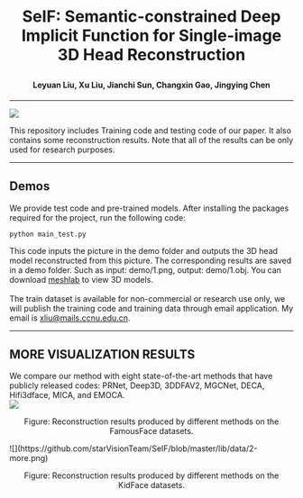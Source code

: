 # <p align="center">SeIF: Semantic-constrained Deep Implicit Function for Single-image 3D Head Reconstruction</p>
#### <p align="center">Leyuan Liu, Xu Liu, Jianchi Sun, Changxin Gao, Jingying Chen</p>
***
![](https://github.com/starVisionTeam/SeIF/blob/master/lib/data/final.gif)

This repository includes Training code and testing code of our paper. It also contains some reconstruction results. Note that all of the results can be only used for research purposes.
***
## Demos
We provide test code and pre-trained models. After installing the packages required for the project, run the following code:</br>
```objpython
python main_test.py
```
This code inputs the picture in the demo folder and outputs the 3D head model reconstructed from this picture. The corresponding results are saved in a demo folder. Such as input: demo/1.png, output: demo/1.obj. You can download [meshlab](https://www.meshlab.net/#download) to view 3D models.</br>
</br>
The train dataset is available for non-commercial or research use only, we will publish the training code and training data through email application. My email is xliu@mails.ccnu.edu.cn.
</br>
***
## MORE VISUALIZATION RESULTS
We compare our method with eight state-of-the-art methods that have publicly released codes: PRNet, Deep3D, 3DDFAV2, MGCNet, DECA, Hifi3dface, MICA, and EMOCA.</br>
![](https://github.com/starVisionTeam/SeIF/blob/master/lib/data/1-more.png)
<p align="center">Figure: Reconstruction results produced by different methods on the FamousFace datasets.</p>
![](https://github.com/starVisionTeam/SeIF/blob/master/lib/data/2-more.png)
<p align="center">Figure: Reconstruction results produced by different methods on the KidFace datasets.</p>


